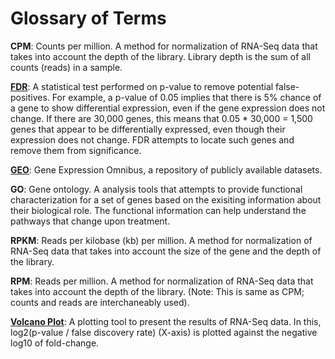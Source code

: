 # Glossary of Terms

**CPM**: Counts per million. A method for normalization of RNA-Seq data that takes into account the depth of the library. Library depth is the sum of all counts (reads) in a sample. 

**[FDR](https://en.wikipedia.org/wiki/False_discovery_rate)**: A statistical test performed on p-value to remove potential false-positives. For example, a p-value of 0.05 implies that there is 5% chance of a gene to show differential expression, even if the gene expression does not change. If there are 30,000 genes, this means that 0.05 * 30,000 = 1,500 genes that appear to be differentially expressed, even though their expression does not change. FDR attempts to locate such genes and remove them from significance.

**[GEO](https://www.ncbi.nlm.nih.gov/geo/)**: Gene Expression Omnibus, a repository of publicly available datasets.

**GO**: Gene ontology. A analysis tools that attempts to provide functional characterization for a set of genes based on the exisiting information about their biological role. The functional information can help understand the pathways that change upon treatment. 

**RPKM**: Reads per kilobase (kb) per million. A method for normalization of RNA-Seq data that takes into account the size of the gene and the depth of the library.

**RPM**: Reads per million. A method for normalization of RNA-Seq data that takes into account the depth of the library. (Note: This is same as CPM; counts and reads are interchaneably used).

**[Volcano Plot](https://en.wikipedia.org/wiki/Volcano_plot_(statistics))**: A plotting tool to present the results of RNA-Seq data. In this, log2(p-value / false discovery rate) (X-axis) is plotted against the negative log10 of fold-change.
